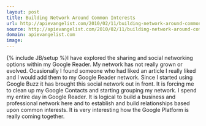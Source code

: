 ```yaml
---
layout: post
title: Building Network Around Common Interests
url: http://apievangelist.com/2010/02/11/building-network-around-common-interests/
source: http://apievangelist.com/2010/02/11/building-network-around-common-interests/
domain: apievangelist.com
image: 
---
```

{% include JB/setup %}I have explored the sharing and social networking options within my Google Reader. My network has not really grown or evolved. Ocasionally I found someone who had liked an article I really liked and I would add them to my Google Reader network.
Since I started using Google Buzz it has brought this social network out in front. It is forcing me to clean up my Google Contacts and starting grouping my network.
I spend my entire day in Google Reader. It is logical to build a business and professional network here and to establish and build relationships based upon common interests.
It is very interesting how the Google Platform is really coming together.